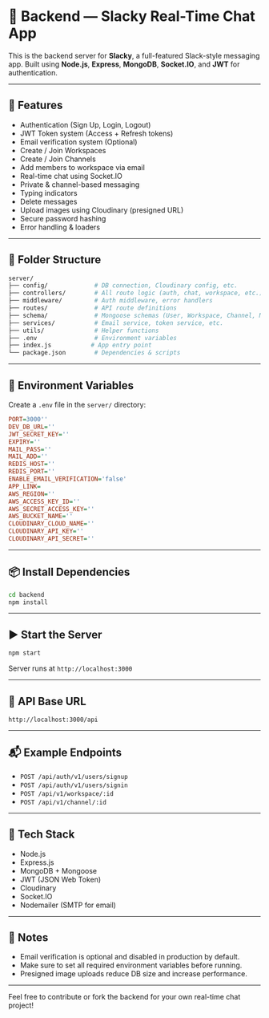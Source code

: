 # 🔧 Backend — Slacky Real-Time Chat App

This is the backend server for **Slacky**, a full-featured Slack-style messaging app.
Built using **Node.js**, **Express**, **MongoDB**, **Socket.IO**, and **JWT** for authentication.

---

## 🚀 Features

* Authentication (Sign Up, Login, Logout)
* JWT Token system (Access + Refresh tokens)
* Email verification system (Optional)
* Create / Join Workspaces
* Create / Join Channels
* Add members to workspace via email
* Real-time chat using Socket.IO
* Private & channel-based messaging
* Typing indicators
* Delete messages
* Upload images using Cloudinary (presigned URL)
* Secure password hashing
* Error handling & loaders

---

## 📁 Folder Structure

```bash
server/
├── config/             # DB connection, Cloudinary config, etc.
├── controllers/        # All route logic (auth, chat, workspace, etc.)
├── middleware/         # Auth middleware, error handlers
├── routes/             # API route definitions
├── schema/             # Mongoose schemas (User, Workspace, Channel, Message)
├── services/           # Email service, token service, etc.
├── utils/              # Helper functions
├── .env                # Environment variables
├── index.js           # App entry point
└── package.json        # Dependencies & scripts
```

---

## 🔑 Environment Variables

Create a `.env` file in the `server/` directory:

```ini
PORT=3000''
DEV_DB_URL=''
JWT_SECRET_KEY=''
EXPIRY=''
MAIL_PASS=''
MAIL_ADD=''
REDIS_HOST=''
REDIS_PORT=''
ENABLE_EMAIL_VERIFICATION='false'
APP_LINK=
AWS_REGION=''
AWS_ACCESS_KEY_ID=''
AWS_SECRET_ACCESS_KEY=''
AWS_BUCKET_NAME=''
CLOUDINARY_CLOUD_NAME=''
CLOUDINARY_API_KEY=''
CLOUDINARY_API_SECRET=''

```

---

## 📦 Install Dependencies

```bash
cd backend
npm install
```

---

## ▶️ Start the Server

```bash
npm start
```

Server runs at `http://localhost:3000`

---

## 🔗 API Base URL

```http
http://localhost:3000/api
```

---

## 📬 Example Endpoints

* `POST /api/auth/v1/users/signup`
* `POST /api/auth/v1/users/signin`
* `POST /api/v1/workspace/:id`
* `POST /api/v1/channel/:id`

---

## 🧪 Tech Stack

* Node.js
* Express.js
* MongoDB + Mongoose
* JWT (JSON Web Token)
* Cloudinary
* Socket.IO
* Nodemailer (SMTP for email)

---

## 📌 Notes

* Email verification is optional and disabled in production by default.
* Make sure to set all required environment variables before running.
* Presigned image uploads reduce DB size and increase performance.

---

Feel free to contribute or fork the backend for your own real-time chat project!
